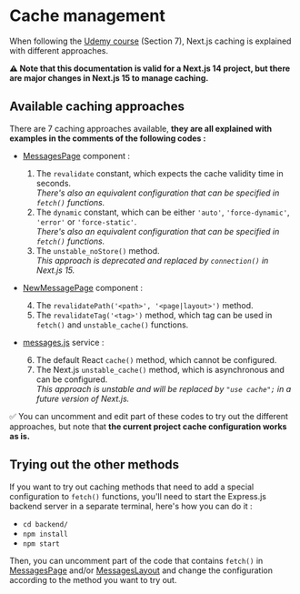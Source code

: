 # Cache management

When following the [Udemy course](https://www.udemy.com/course/nextjs-react-the-complete-guide/) (Section 7), Next.js caching is explained with different approaches.

**⚠️ Note that this documentation is valid for a Next.js 14 project, but there are major changes in Next.js 15 to manage caching.**

## Available caching approaches

There are 7 caching approaches available, **they are all explained with examples in the comments of the following codes :**

* [MessagesPage](7-cache-management/app/messages/page.js) component :

  1. The `revalidate` constant, which expects the cache validity time in seconds.<br/>*There's also an equivalent configuration that can be specified in `fetch()` functions.*
  2. The `dynamic` constant, which can be either `'auto'`, `'force-dynamic'`, `'error'` or `'force-static'`.<br/>*There's also an equivalent configuration that can be specified in `fetch()` functions.*
  3. The `unstable_noStore()` method.<br/>*This approach is deprecated and replaced by `connection()` in Next.js 15.*

* [NewMessagePage](7-cache-management/app/messages/new/page.js) component :

  4. The `revalidatePath('<path>', '<page|layout>')` method.
  5. The `revalidateTag('<tag>')` method, which tag can be used in `fetch()` and `unstable_cache()` functions.

* [messages.js](7-cache-management/lib/messages.js) service :

  6. The default React `cache()` method, which cannot be configured.
  7. The Next.js `unstable_cache()` method, which is asynchronous and can be configured. <br/>*This approach is unstable and will be replaced by `"use cache";` in a future version of Next.js.*

✅ You can uncomment and edit part of these codes to try out the different approaches, but note that **the current project cache configuration works as is.**

## Trying out the other methods

If you want to try out caching methods that need to add a special configuration to `fetch()` functions, you'll need to start the Express.js backend server in a separate terminal, here's how you can do it :
* `cd backend/`
* `npm install`
* `npm start`

Then, you can uncomment part of the code that contains `fetch()` in [MessagesPage](7-cache-management/app/messages/page.js) and/or [MessagesLayout](7-cache-management/app/messages/layout.js) and change the configuration according to the method you want to try out.